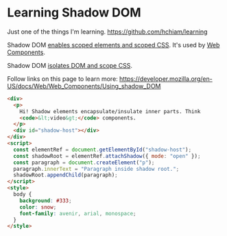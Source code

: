 # Learning Shadow DOM

Just one of the things I'm learning. <https://github.com/hchiam/learning>

Shadow DOM [enables scoped elements and scoped CSS](https://medium.com/duomly-blockchain-online-courses/shadow-dom-vs-virtual-dom-what-is-the-difference-f2611da536ab). It's used by [Web Components](https://github.com/hchiam/learning-web-components).

Shadow DOM [isolates DOM and scope CSS](https://web.dev/shadowdom-v1/).

Follow links on this page to learn more: <https://developer.mozilla.org/en-US/docs/Web/Web_Components/Using_shadow_DOM>

```html
<div>
  <p>
    Hi! Shadow elements encapsulate/insulate inner parts. Think
    <code>&lt;video&gt;</code> components.
  </p>
  <div id="shadow-host"></div>
</div>
<script>
  const elementRef = document.getElementById("shadow-host");
  const shadowRoot = elementRef.attachShadow({ mode: "open" });
  const paragraph = document.createElement("p");
  paragraph.innerText = "Paragraph inside shadow root.";
  shadowRoot.appendChild(paragraph);
</script>
<style>
  body {
    background: #333;
    color: snow;
    font-family: avenir, arial, monospace;
  }
</style>
```
